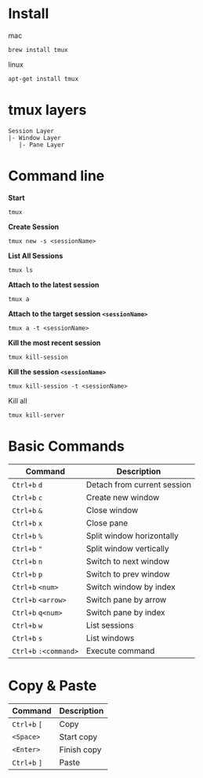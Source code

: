 # Install

mac
```
brew install tmux
```
linux
```
apt-get install tmux
```
# tmux layers
```
Session Layer
|- Window Layer
   |- Pane Layer
```

# Command line

**Start**
```
tmux
```
**Create Session**
```
tmux new -s <sessionName>
```
**List All Sessions**
```
tmux ls
```
**Attach to the latest session**
```
tmux a
```
**Attach to the target session `<sessionName>`**
```
tmux a -t <sessionName>
```
**Kill the most recent session**
```
tmux kill-session
```
**Kill the session `<sessionName>`**
```
tmux kill-session -t <sessionName>
```
Kill all
```
tmux kill-server
```

# Basic Commands

| Command               | Description                 |
| --------------------- | --------------------------- |
| `Ctrl+b` `d`          | Detach from current session |
| `Ctrl+b` `c`          | Create new window           |
| `Ctrl+b` `&`          | Close window                |
| `Ctrl+b` `x`          | Close pane                  |
| `Ctrl+b` `%`          | Split window horizontally   |
| `Ctrl+b` `"`          | Split window vertically     |
| `Ctrl+b` `n`          | Switch to next window       |
| `Ctrl+b` `p`          | Switch to prev window       |
| `Ctrl+b` `<num>`      | Switch window by index      |
| `Ctrl+b` `<arrow>`    | Switch pane by arrow        |
| `Ctrl+b` `q<num>`     | Switch pane by index        |
| `Ctrl+b` `w`          | List sessions               |
| `Ctrl+b` `s`          | List windows                |
| `Ctrl+b` `:<command>` | Execute command             |

# Copy & Paste

| Command      | Description |
| ------------ | ----------- |
| `Ctrl+b` `[` | Copy        |
| `<Space>`    | Start copy  |
| `<Enter>`    | Finish copy |
| `Ctrl+b` `]` | Paste       |
